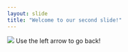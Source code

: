 ```yaml
---
layout: slide
title: "Welcome to our second slide!"
---
```

![](https://i.redd.it/ygvjb3bq61651.jpg)
Use the left arrow to go back!
